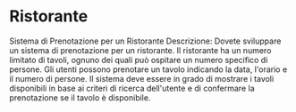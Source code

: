 # Ristorante

Sistema di Prenotazione per un Ristorante
Descrizione: Dovete sviluppare un sistema di prenotazione per un ristorante. Il ristorante ha un numero limitato di tavoli, ognuno dei quali può ospitare un numero specifico di persone. Gli utenti possono prenotare un tavolo indicando la data, l'orario e il numero di persone. Il sistema deve essere in grado di mostrare i tavoli disponibili in base ai criteri di ricerca dell'utente e di confermare la prenotazione se il tavolo è disponibile.

